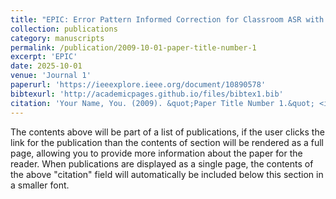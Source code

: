 ```yaml
---
title: "EPIC: Error Pattern Informed Correction for Classroom ASR with Limited Labeled Data"
collection: publications
category: manuscripts
permalink: /publication/2009-10-01-paper-title-number-1
excerpt: 'EPIC'
date: 2025-10-01
venue: 'Journal 1'
paperurl: 'https://ieeexplore.ieee.org/document/10890578'
bibtexurl: 'http://academicpages.github.io/files/bibtex1.bib'
citation: 'Your Name, You. (2009). &quot;Paper Title Number 1.&quot; <i>Journal 1</i>. 1(1).'
---
```

The contents above will be part of a list of publications, if the user clicks the link for the publication than the contents of section will be rendered as a full page, allowing you to provide more information about the paper for the reader. When publications are displayed as a single page, the contents of the above "citation" field will automatically be included below this section in a smaller font.
